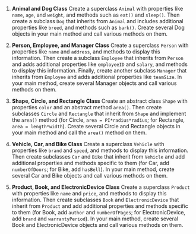 1. **Animal and Dog Class**
   Create a superclass `Animal` with properties like `name`, `age`, and `weight`, and methods such as `eat()` and `sleep()`. Then create a subclass `Dog` that inherits from `Animal` and includes additional properties like `breed`, and methods such as `bark()`. Create several Dog objects in your main method and call various methods on them.

2. **Person, Employee, and Manager Class**
   Create a superclass `Person` with properties like `name` and `address`, and methods to display this information. Then create a subclass `Employee` that inherits from `Person` and adds additional properties like `employeeID` and `salary`, and methods to display this information. Finally, create another subclass `Manager` that inherits from `Employee` and adds additional properties like `teamSize`. In your main method, create several Manager objects and call various methods on them.

3. **Shape, Circle, and Rectangle Class**
   Create an abstract class `Shape` with properties `color` and an abstract method `area()`. Then create subclasses `Circle` and `Rectangle` that inherit from `Shape` and implement the `area()` method (for Circle, `area = PI*radius*radius`; for Rectangle, `area = length*width`). Create several Circle and Rectangle objects in your main method and call the `area()` method on them.

4. **Vehicle, Car, and Bike Class**
   Create a superclass `Vehicle` with properties like `brand` and `speed`, and methods to display this information. Then create subclasses `Car` and `Bike` that inherit from `Vehicle` and add additional properties and methods specific to them (for Car, add `numberOfDoors`; for Bike, add `hasBell`). In your main method, create several Car and Bike objects and call various methods on them.

5. **Product, Book, and ElectronicDevice Class**
   Create a superclass `Product` with properties like `name` and `price`, and methods to display this information. Then create subclasses `Book` and `ElectronicDevice` that inherit from `Product` and add additional properties and methods specific to them (for Book, add `author` and `numberOfPages`; for ElectronicDevice, add `brand` and `warrantyPeriod`). In your main method, create several Book and ElectronicDevice objects and call various methods on them.
